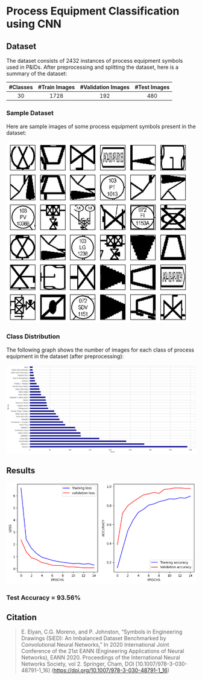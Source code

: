 # Process Equipment Classification using CNN

## Dataset

The dataset consists of 2432 instances of process equipment symbols used in P&IDs. After preprocessing and splitting the dataset, here is a summary of the dataset:

| #Classes | #Train Images | #Validation Images | #Test Images |
| :------: | :------: | :------: | :------: |
| 30 | 1728 | 192 | 480 |

### Sample Dataset
Here are sample images of some process equipment symbols present in the dataset:

![Sample Process Equipments](sample_process_equipments.png)

### Class Distribution
The following graph shows the number of images for each class of process equipment in the dataset (after preprocessing):

![Class Distribution](class_distribution.png)

## Results

![Results](result.png)

### Test Accuracy = **93.56%**

## Citation

> E. Elyan, C.G. Moreno, and P. Johnston, “Symbols in Engineering Drawings (SiED): An Imbalanced Dataset Benchmarked by Convolutional Neural Networks,” In 2020 International Joint Conference of the 21st EANN (Engineering Applications of Neural Networks), EANN 2020. Proceedings of the International Neural Networks Society, vol 2. Springer, Cham, DOI [10.1007/978-3-030-48791-1_16]
> (https://doi.org/10.1007/978-3-030-48791-1_16)
